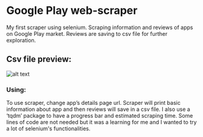 # **Google Play web-scraper**

My first scraper using selenium. Scraping information and reviews of apps on Google Play market. 
Reviews are saving to csv file for further exploration. 

## Csv file preview:

![alt text](https://github.com/yngalxx/Web_Scraping/blob/master/Csv_file_preview.png)

### Using: 

To use scraper, change app’s details page url. Scraper will print basic information about app and then reviews will save in a csv file. 
I also use a ‘tqdm’ package to have a progress bar and estimated scraping time. 
Some lines of code are not needed but it was a learning for me and I wanted to try a lot of selenium's functionalities.

